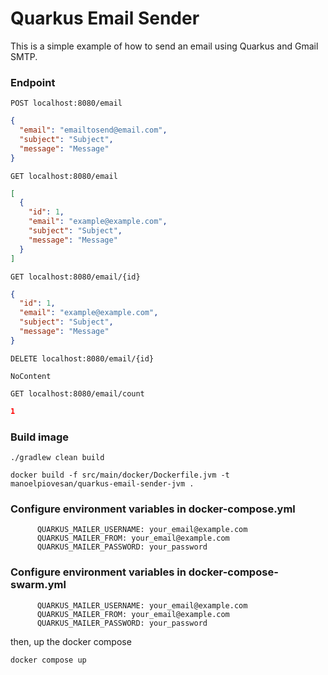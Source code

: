 # Quarkus Email Sender
This is a simple example of how to send an email using Quarkus and Gmail SMTP.

### Endpoint
```
POST localhost:8080/email
```
```json
{
  "email": "emailtosend@email.com",
  "subject": "Subject",
  "message": "Message"
}
```
```
GET localhost:8080/email
```
```json
[
  {
    "id": 1,
    "email": "example@example.com",
    "subject": "Subject",
    "message": "Message"
  }
]
```
```
GET localhost:8080/email/{id}
```
```json
{
  "id": 1,
  "email": "example@example.com",
  "subject": "Subject",
  "message": "Message"
}
```
```
DELETE localhost:8080/email/{id}
```
```
NoContent
```
```
GET localhost:8080/email/count
```
```json
1
```

### Build image
```shell
./gradlew clean build
```
```shell
docker build -f src/main/docker/Dockerfile.jvm -t manoelpiovesan/quarkus-email-sender-jvm .
```
### Configure environment variables in docker-compose.yml
```shell
      QUARKUS_MAILER_USERNAME: your_email@example.com
      QUARKUS_MAILER_FROM: your_email@example.com
      QUARKUS_MAILER_PASSWORD: your_password
```
### Configure environment variables in docker-compose-swarm.yml
```shell
      QUARKUS_MAILER_USERNAME: your_email@example.com
      QUARKUS_MAILER_FROM: your_email@example.com
      QUARKUS_MAILER_PASSWORD: your_password
```

then, up the docker compose
```shell
docker compose up
```

